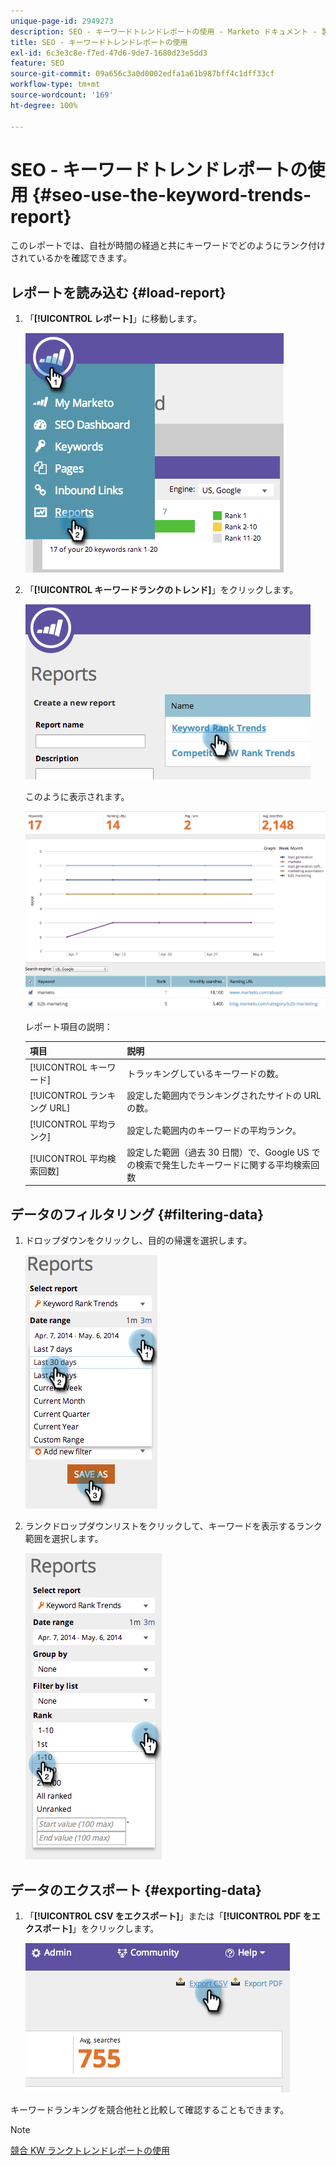 ```yaml
---
unique-page-id: 2949273
description: SEO - キーワードトレンドレポートの使用 - Marketo ドキュメント - 製品ドキュメント
title: SEO - キーワードトレンドレポートの使用
exl-id: 6c3e3c8e-f7ed-47d6-9de7-1680d23e5dd3
feature: SEO
source-git-commit: 09a656c3a0d0002edfa1a61b987bff4c1dff33cf
workflow-type: tm+mt
source-wordcount: '169'
ht-degree: 100%

---
```


# SEO - キーワードトレンドレポートの使用 {#seo-use-the-keyword-trends-report}

このレポートでは、自社が時間の経過と共にキーワードでどのようにランク付けされているかを確認できます。

## レポートを読み込む {#load-report}

1. 「**[!UICONTROL レポート]**」に移動します。

   ![](assets/image2014-9-18-14-3a12-3a18.png)

1. 「**[!UICONTROL キーワードランクのトレンド]**」をクリックします。

   ![](assets/image2014-9-18-14-3a13-3a14.png)

   このように表示されます。

   ![](assets/image2014-9-18-14-3a13-3a22.png)

   レポート項目の説明：

   | 項目 | 説明 |
   |---|---|
   | [!UICONTROL キーワード] | トラッキングしているキーワードの数。 |
   | [!UICONTROL ランキング URL] | 設定した範囲内でランキングされたサイトの URL の数。 |
   | [!UICONTROL 平均ランク] | 設定した範囲内のキーワードの平均ランク。 |
   | [!UICONTROL 平均検索回数] | 設定した範囲（過去 30 日間）で、Google US での検索で発生したキーワードに関する平均検索回数 |

## データのフィルタリング {#filtering-data}

1. ドロップダウンをクリックし、目的の帰還を選択します。

   ![](assets/image2014-9-18-14-3a13-3a40.png)

1. ランクドロップダウンリストをクリックして、キーワードを表示するランク範囲を選択します。

   ![](assets/image2014-9-18-14-3a13-3a57.png)

## データのエクスポート {#exporting-data}

1. 「**[!UICONTROL CSV をエクスポート]**」または「**[!UICONTROL PDF をエクスポート]**」をクリックします。

   ![](assets/image2014-9-18-14-3a14-3a46.png)

キーワードランキングを競合他社と比較して確認することもできます。

>[!NOTE]
>
>[競合 KW ランクトレンドレポートの使用](/help/marketo/product-docs/additional-apps/seo/reports/seo-use-the-competitor-kw-trends-report.md)
